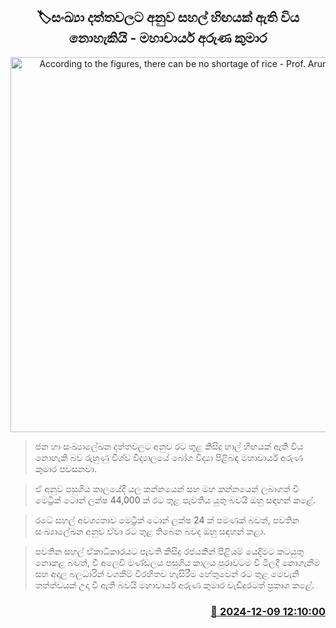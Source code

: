 <p align='center'><b><h2 align='center' title='According to the figures, there can be no shortage of rice - Prof. Aruna Kumara'>🏷සංඛ්‍යා දත්තවලට අනුව සහල් හිඟයක් ඇති විය නොහැකියි - මහාචාර්ය අරුණ කුමාර</h2></b></p>
<p align='center'><img src='https://helakuru.sgp1.cdn.digitaloceanspaces.com/esana/images/lib/aruna-kumara-gg.jpg' width='600' alt='According to the figures, there can be no shortage of rice - Prof. Aruna Kumara'></p>

> ජන හා සංඛ්‍යාලේඛන දත්තවලට අනුව රට තුළ කිසිදු හාල් හිඟයක් ඇති විය නොහැකි බව රුහුණු විශ්ව විද්‍යාලයේ බෝග විද්‍යා පිළිබඳ මහාචාර්ය අරුණ කුමාර පවසනවා.

> ඒ අනුව පසුගිය කාලයේදී යල කන්නයෙන් සහ මහ කන්නයෙන් ලබාගත් වී මෙට්‍රික් ටොන් ලක්ෂ 44,000 ක් රට තුළ පැවතිය යුතු බවයි ඔහු සඳහන් කළේ.

> රටේ සහල් අවශ්‍යතාව මෙට්‍රික් ටොන් ලක්ෂ 24 ක් පමණක් බවත්, පවතින සංඛ්‍යාලේඛ​න අනුව ඒවා රට තුළ තිබෙන බවද ඔහු සඳහන් කළා.

> පවතින සහල් ඒකාධිකාරයට පැවති කිසිදු රජයකින් පිළියම් යෙදීමට කටයුතු නොකළ බවත්, වී අලෙවි මණ්ඩලය පසුගිය කාලය පුරාවටම වී මිලදී නොගැනීම සහ අදාල බලධාරින් වගකීම් විරහිතව හැසිරීම හේතුවෙන් රට තුළ මෙවැනි තත්ත්වයක් උදා වී ඇති බවයි මහාචාර්ය අරුණ කුමාර වැඩිදුරටත් ප්‍රකාශ කළේ. 



<h3 align='right'><a href='https://www.helakuru.lk/esana/p/105752/'>📅 2024-12-09 12:10:00</a></h3>
